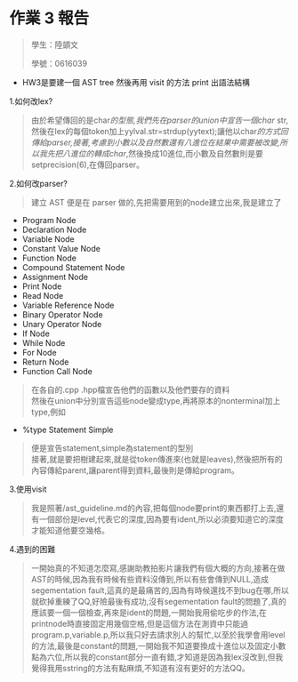 # 作業 3 報告 

> 學生：陸顗文  
>
> 學號：0616039  
  
+ HW3是要建一個 AST tree 然後再用 visit 的方法 print 出語法結構  

1.如何改lex?  
> 由於希望傳回的是char*的型態,我們先在parser的union中宣告一個char* str,然後在lex的每個token加上yylval.str=strdup(yytext);讓他以char*的方式回傳給parser,接著,考慮到小數以及自然數還有八進位在結果中需要被改變,所以我先把八進位的轉成char*,然後換成10進位,而小數及自然數則是要setprecision(6),在傳回parser。  

2.如何改parser?  
> 建立 AST 便是在 parser 做的,先把需要用到的node建立出來,我是建立了  
* Program Node  
* Declaration Node  
* Variable Node  
* Constant Value Node  
* Function Node  
* Compound Statement Node  
* Assignment Node  
* Print Node  
* Read Node  
* Variable Reference Node  
* Binary Operator Node  
* Unary Operator Node  
* If Node  
* While Node  
* For Node  
* Return Node  
* Function Call Node  
> 在各自的.cpp .hpp檔宣告他們的函數以及他們要存的資料  
> 然後在union中分別宣告這些node變成type,再將原本的nonterminal加上type,例如  
* %type<state> Statement Simple  
> 便是宣告statement,simple為statement的型別  
> 接著,就是要把樹建起來,就是從token傳進來(也就是leaves),然後把所有的內容傳給parent,讓parent得到資料,最後則是傳給program。  
  
3.使用visit  
> 我是照著/ast_guideline.md的內容,把每個node要print的東西都打上去,還有一個部份是level,代表它的深度,因為要有ident,所以必須要知道它的深度才能知道他要空幾格。  
  
4.遇到的困難
> 一開始真的不知道怎麼寫,感謝助教拍影片讓我們有個大概的方向,接著在做AST的時候,因為我有時候有些資料沒傳到,所以有些會傳到NULL,造成segementation fault,這真的是最痛苦的,因為有時候還找不到bug在哪,所以就砍掉重練了QQ,好險最後有成功,沒有segementation fault的問題了,真的應該要一個一個檢查,再來是ident的問題,一開始我用偷吃步的作法,在printnode時直接固定用幾個空格,但是這個方法在測資中只能過program.p,variable.p,所以我只好去請求別人的幫忙,以至於我學會用level的方法,最後是constant的問題,一開始我不知道要換成十進位以及固定小數點為六位,所以我的constant部分一直有錯,才知道是因為我lex沒改到,但我覺得我用sstring的方法有點麻煩,不知道有沒有更好的方法QQ。

